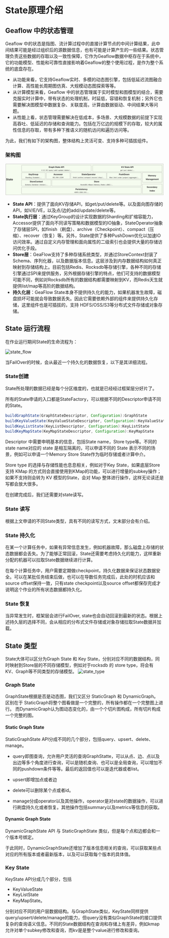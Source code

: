 # State原理介绍

## Geaflow 中的状态管理
Geaflow 中的状态是指图、流计算过程中的直接计算节点的中间计算结果，此中间结果可能是经过组织后的源数据信息，也有可能是计算产生的一些结果。状态管理负责这些数据的存取以及一致性保障，它作为Geaflow数据中枢存在于系统中，它的功能模型、性能和可靠性直接影响着Geaflow的整个使用过程，是作为整个系统的底盘存在。

* 从功能来看，它支持Geaflow实时、多模的动态图引擎，包括低延迟流图融合计算、高性能长周期图仿真、大规模动态图探索等等。
* 从计算模型来看，Geaflow 中的状态管理属于实时模型和图模型的结合，需要克服实时计算中，带有状态的处理机制，时延低，容错和恢复机制；另外它也需要解决图模型中数据复杂、关联度高，计算由数据驱动、中间结果大等问题。
* 从性能上看，状态管理需要解决在低成本，多场景、大规模数据的前提下实现高吞吐、低延迟的存储和查询能力。包括在万亿边的规模下的存取，较大的属性信息的存取，带有多种下推语义的随机访问和遍历访问等。

为此，我们有如下的架构图，整体结构上灵活可变、支持多种可插拔组件。

### 架构图

![state_arch](../../../static/img/state_arch_new.png)

* **State API**：提供了面向KV存储API，如get/put/delete等。以及面向图存储的API，如V/E/VE，以及点/边的add/update/delete等。
* **State执行层**：通过KeyGroup的设计实现数据的Sharding和扩缩容能力，Accessor提供了面向不同读写策略和数据模型的IO抽象，StateOperator抽象了存储层SPI，如finish（刷盘）、archive（Checkpoint）、compact（压缩）、recover（恢复）等。另外，State提供了多种PushDown优化以加速IO访问效率。通过自定义内存管理和面向属性的二级索引也会提供大量的存储访问优化手段。
* **Store层**：GeaFlow支持了多种存储系统类型，并通过StoreContext封装了Schema、序列化器，以及数据版本信息。这层涉及到内存数据结构如何真正映射到存储结构上。目前包括Redis、Rocksdb等存储引擎，各种不同的存储引擎通过SPI来提供服务，另外根据存储引擎的特点，他们可支持的数据模型可能不同，例如对Rocksdb所有的数据结构都需要映射到KV，而Redis天生就提供list/map等高阶的数据结构。
* **持久化层**：GeaFlow State本身不提供持久化的能力，如果机器发生故障，磁盘损坏可能就会导致数据丢失。因此它需要依赖外部的组件来提供持久化存储，这里组件也是可插拔的，支持 HDFS/OSS/S3等分布式文件存储或对象存储。

## State 运行流程

在作业运行期间State的生命流程为：

![state_flow](../../../static/img/state_flow.png) 

当FailOver的时候，会从最近一个持久化的数据恢复，以下是其详细流程。

### State创建

State所处理的数据已经是每个分区维度的，也就是已经经过框架层分好片了。

所有的State申请的入口都是StateFactory，可以根据不同的Descriptor申请不同的State。
```java
buildGraphState(GraphStateDescriptor, Configuration):GraphState
buildKeyValueState(KeyValueStateDescriptor, Configuration):KeyValueState
buildKeyListState(KeyListDescriptor, Configuration):KeyListState
buildKeyMapState(KeyMapStateDescriptor, Configuration):KeyMapState
```

Descriptor 中需要申明基本的信息，包括State name，Store type等。不同的state name对应的 state 是相互隔离的，可以申请不同的 State 表示不同的场景，例如可以申请一个Memory Store State作为临时存储或者计算中介。

Store type 的选择与存储性能也息息相关，例如对于Key State，如果底层Store支持 KMap 的方式则会直接使用到KMap的功能，可以进行增量的subkey操作；如果不支持则会转为 KV 模型的State，会对 Map 整体进行操作，这样无论读还是写都会放大很多。

在创建完成后，我们还需要对state读写。

### State 读写

根据上文申请的不同State类型，具有不同的读写方式，文末部分会有介绍。

### State 持久化
在某一个计算任务中，如果有异常信息发生，例如机器故障，那么磁盘上存储的状态数据都会丢失。为了能够正常回滚，State还需要考虑持久化的能力，这样重新分配的机器可以拉取State数据继续进行计算。

在每个计算任务中，用户需要定期做checkpoint，持久化数据来保证状态数据安全。可以在某批任务结束后做，也可以在导数任务完成后，此处的时机应该和source offset保持一致，只有state checkpoint以及source offset都保存完成才说明这个作业的所有状态数据都持久化。

### State 恢复

当异常发生时，框架层会进行FailOver, state也会自动回滚到最新的状态。根据上述持久层的选择不同，会从相应的分布式文件存储或对象存储拉取State数据并加载。


## State 类型

State大体可以区分为Graph State 和 Key State，分别对应不同的数据结构，同时映射到Store层的不同存储模型，例如对于rocksdb 的 store type，将会有KV、Graph等不同类型的存储模型。
![state_type](../../../static/img/state_type.png)

### Graph State

GraphState根据是否是动态图，我们又区分 StaticGraph 和 DynamicGraph。
区别在于 StaticGraph将整个图看做是一个完整的，所有操作都在一个完整图上进行。
而DynamicGraph认为图动态变化的，由一个个切片图构成，所有切片构成一个完整的图。


#### Static Graph State
StaticGraphState API分成不同的几个部分，包括query、upsert、delete、manage。

* query即图查询，允许用户灵活的查询GraphStatte，可以从点、边、点以及出边等多个角度进行查询，可以是随机查询、也可以是全局查询，可以增加不同的pushdown条件等等。最后的返回值也可以是迭代器或者list。

* upsert即增加点或者边

* delete可以删除某个点或者id。

* manage分成operator以及其他操作，operator是对state的数据操作，可以进行刷盘持久化或者恢复。其他操作包括summary以及metrics等信息的获取。


#### Dynamic Graph State
DynamicGraphState API 与 StaticGraphState 类似，但是每个点和边都会和一个版本号绑定。

于此同时，DynamicGraphState还增加了版本信息相关的查询，可以获取某些点对应的所有版本或者最新版本，以及可以获取每个版本的具体值。


### Key State
KeyState API分成几个部分，包括
* KeyValueState
* KeyListState
* KeyMapState。


分别对应不同的用户层数据结构。与GraphState类似，KeyState同样提供 query/upsert/delete/manage的能力，但query没有类似GraphState的接口提供复杂的查询语义信息。不同的State数据结构在查询和存储上有差异，例如kmap允许对单个subkey修改和查询，而kv是是整个value进行修改和查询。
